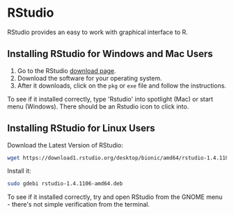 # RStudio

RStudio provides an easy to work with graphical interface to R.

## Installing RStudio for Windows and Mac Users

1. Go to the RStudio [download page](https://rstudio.com/products/rstudio/download/#download).
2. Download the software for your operating system.
3. After it downloads, click on the `pkg` or `exe` file and follow the instructions.

To see if it installed correctly, type 'Rstudio' into spotlight (Mac) or start menu (Windows).
There should be an Rstudio icon to click into.

## Installing RStudio for Linux Users

Download the Latest Version of RStudio:

``` bash
wget https://download1.rstudio.org/desktop/bionic/amd64/rstudio-1.4.1106-amd64.deb
```

Install it:

```bash
sudo gdebi rstudio-1.4.1106-amd64.deb
```

To see if it installed correctly, try and open RStudio from the GNOME menu - there's not simple verification from the terminal.

